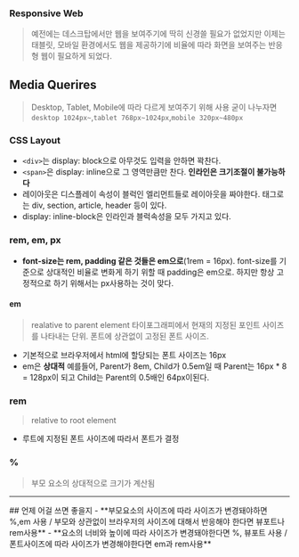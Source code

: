 ### Responsive Web
> 예전에는 데스크탑에서만 웹을 보여주기에 딱히 신경쓸 필요가 없었지만 이제는 태블릿, 모바일 환경에서도 웹을 제공하기에 비율에 따라 화면을 보여주는 반응형 웹이 필요하게 되었다.

## Media Querires
> Desktop, Tablet, Mobile에 따라 다르게 보여주기 위해 사용
> 굳이 나누자면 ```desktop 1024px~```,```tablet 768px~1024px```,```mobile 320px~480px``` 

### CSS Layout
- ```<div>```는 display: block으로 아무것도 입력을 안하면 꽉찬다.  
- ```<span>```은 display: inline으로 그 영역만큼만 찬다. **인라인은 크기조절이 불가능하다**
- 레이아웃은 디스플레이 속성이 블럭인 엘리먼트들로 레이아웃을 짜야한다. 태그로는 div, section, article, header 등이 있다.
- display: inline-block은 인라인과 블럭속성을 모두 가지고 있다. 

### rem, em, px
- **font-size는 rem, padding 같은 것들은 em으로**(1rem = 16px). font-size를 기준으로 상대적인 비율로 변화게 하기 위할 때 padding은 em으로. 하지만 항상 고정적으로 하기 위해서는 px사용하는 것이 맞다. 

#### em
> realative to parent element
> 타이포그래피에서 현재의 지정된 포인트 사이즈를 나타내는 단위. 폰트에 상관없이 고정된 폰트 사이즈. 
- 기본적으로 브라우저에서 html에 할당되는 폰트 사이즈는 16px
- em은 **상대적** 예를들어, Parent가 8em, Child가 0.5em일 때 Parent는 16px * 8 = 128px이 되고 Child는 Parent의 0.5배인 64px이된다.  

### rem
> relative to root element
- 루트에 지정된 폰트 사이즈에 따라서 폰트가 결정

### %
> 부모 요소의 상대적으로 크기가 계산됨

<hr>
## 언제 어걸 쓰면 좋을지
- **부모요소의 사이즈에 따라 사이즈가 변경돼야하면 %,em 사용 / 부모와 상관없이 브라우저의 사이즈에 대해서 반응해야 한다면 뷰포트나 rem사용** 
- **요소의 너비와 높이에 따라 사이즈가 변경돼야한다면 %, 뷰포트 사용 / 폰트사이즈에 따라 사이즈가 변경해야한다면 em과 rem사용** 
 

